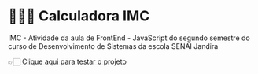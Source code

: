 # 🏋🏻‍♂️ Calculadora IMC
IMC - Atividade da aula de FrontEnd - JavaScript do segundo semestre do curso de Desenvolvimento de Sistemas da escola SENAI Jandira

👉🏻<a href="https://designado.github.io/imc_javascript/">  Clique aqui para testar o projeto </a>

